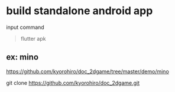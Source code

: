 # build standalone android app

input command
> flutter apk 


## ex: mino
https://github.com/kyorohiro/doc_2dgame/tree/master/demo/mino

git clone https://github.com/kyorohiro/doc_2dgame.git